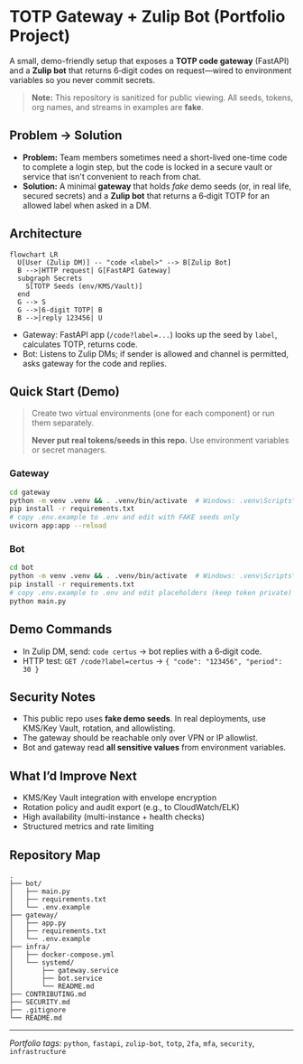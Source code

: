 # TOTP Gateway + Zulip Bot (Portfolio Project)

A small, demo-friendly setup that exposes a **TOTP code gateway** (FastAPI) and a **Zulip bot** that returns 6‑digit codes on request—wired to environment variables so you never commit secrets.

> **Note:** This repository is sanitized for public viewing. All seeds, tokens, org names, and streams in examples are **fake**.

## Problem → Solution

- **Problem:** Team members sometimes need a short-lived one-time code to complete a login step, but the code is locked in a secure vault or service that isn't convenient to reach from chat.
- **Solution:** A minimal **gateway** that holds *fake* demo seeds (or, in real life, secured secrets) and a **Zulip bot** that returns a 6‑digit TOTP for an allowed label when asked in a DM.

## Architecture

```mermaid
flowchart LR
  U[User (Zulip DM)] -- "code <label>" --> B[Zulip Bot]
  B -->|HTTP request| G[FastAPI Gateway]
  subgraph Secrets
    S[TOTP Seeds (env/KMS/Vault)]
  end
  G --> S
  G -->|6-digit TOTP| B
  B -->|reply 123456| U
```

- Gateway: FastAPI app (`/code?label=...`) looks up the seed by `label`, calculates TOTP, returns code.
- Bot: Listens to Zulip DMs; if sender is allowed and channel is permitted, asks gateway for the code and replies.

## Quick Start (Demo)

> Create two virtual environments (one for each component) or run them separately.
>
> **Never put real tokens/seeds in this repo.** Use environment variables or secret managers.

### Gateway

```bash
cd gateway
python -m venv .venv && . .venv/bin/activate  # Windows: .venv\Scripts\activate
pip install -r requirements.txt
# copy .env.example to .env and edit with FAKE seeds only
uvicorn app:app --reload
```

### Bot

```bash
cd bot
python -m venv .venv && . .venv/bin/activate  # Windows: .venv\Scripts\activate
pip install -r requirements.txt
# copy .env.example to .env and edit placeholders (keep token private)
python main.py
```

## Demo Commands

- In Zulip DM, send: `code certus` → bot replies with a 6‑digit code.
- HTTP test: `GET /code?label=certus` → `{ "code": "123456", "period": 30 }`

## Security Notes

- This public repo uses **fake demo seeds**. In real deployments, use KMS/Key Vault, rotation, and allowlisting.
- The gateway should be reachable only over VPN or IP allowlist.
- Bot and gateway read **all sensitive values** from environment variables.

## What I’d Improve Next

- KMS/Key Vault integration with envelope encryption
- Rotation policy and audit export (e.g., to CloudWatch/ELK)
- High availability (multi-instance + health checks)
- Structured metrics and rate limiting

## Repository Map

```
.
├── bot/
│   ├── main.py
│   ├── requirements.txt
│   └── .env.example
├── gateway/
│   ├── app.py
│   ├── requirements.txt
│   └── .env.example
├── infra/
│   ├── docker-compose.yml
│   └── systemd/
│       ├── gateway.service
│       ├── bot.service
│       └── README.md
├── CONTRIBUTING.md
├── SECURITY.md
├── .gitignore
└── README.md
```

---

*Portfolio tags:* `python`, `fastapi`, `zulip-bot`, `totp`, `2fa`, `mfa`, `security`, `infrastructure`
